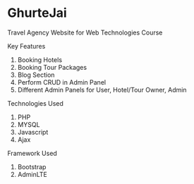 # GhurteJai
Travel Agency Website for Web Technologies Course

Key Features
1. Booking Hotels
2. Booking Tour Packages
3. Blog Section
4. Perform CRUD in Admin Panel 
5. Different Admin Panels for User, Hotel/Tour Owner, Admin

Technologies Used
1. PHP
2. MYSQL
3. Javascript
4. Ajax

Framework Used
1. Bootstrap 
2. AdminLTE
